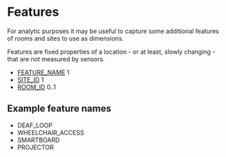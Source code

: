 # Features

For analytic purposes it may be useful to capture some additional features of rooms and sites to use as dimensions. 

Features are fixed properties of a location - or at least, slowly changing - that are not measured by sensors.

* [FEATURE_NAME](#feature_name) 1
* [SITE_ID](#site_id) 1
* [ROOM_ID](#room_id) 0..1

## Example feature names

* DEAF_LOOP
* WHEELCHAIR_ACCESS
* SMARTBOARD
* PROJECTOR
